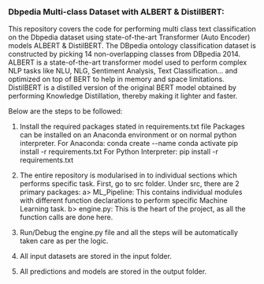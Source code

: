 ### Dbpedia Multi-class Dataset with ALBERT & DistilBERT: ###

This repository covers the code for performing multi class text classification on the Dbpedia dataset 
using state-of-the-art Transformer (Auto Encoder) models ALBERT & DistilBERT.
The DBpedia ontology classification dataset is constructed by picking 14 non-overlapping classes from DBpedia 2014.
ALBERT is a state-of-the-art transformer model used to perform complex NLP tasks like NLU, NLG, Sentiment Analysis,
Text Classification... and optimized on top of BERT to help in memory and space limitations.
DistilBERT is a distilled version of the original BERT model obtained by performing Knowledge Distillation, thereby
making it lighter and faster.

Below are the steps to be followed:

1. Install the required packages stated in requirements.txt file 
   Packages can be installed on an Anaconda environment or on normal python interpreter.
   For Anaconda:
   conda create --name <youenvname>
   conda activate <yourenvname>
   pip install -r requirements.txt
   For Python Interpreter:
   pip install -r requirements.txt
   
2. The entire repository is modularised in to individual sections which performs specific task.
   First, go to src folder.
   Under src, there are 2 primary packages:
   a> ML_Pipeline:
   This contains individual modules with different function declarations to perform specific Machine Learning task.
   b> engine.py:
   This is the heart of the project, as all the function calls are done here.
   
3. Run/Debug the engine.py file and all the steps will be automatically taken care as per the logic.

4. All input datasets are stored in the input folder.

5. All predictions and models are stored in the output folder.